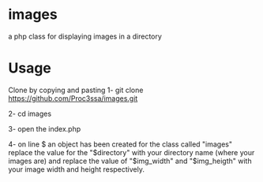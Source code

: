# images
a php class for displaying images in a directory

# Usage
Clone by copying and pasting 
1- git clone https://github.com/Proc3ssa/images.git

2- cd images 

3- open the index.php

4- on line $ an object has been created for the class called "images"
   replace the value for the "$directory" with your directory name (where your images are)
   and replace the value of "$img_width" and "$img_heigth" with your image width and height respectively.
